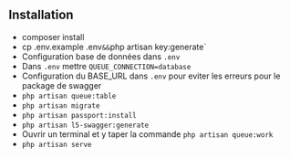 ## Installation

- composer install 
- cp .env.example .env` && `php artisan key:generate`
- Configuration base de données dans `.env`
- Dans `.env` mettre `QUEUE_CONNECTION=database`
- Configuration du BASE_URL dans `.env` pour eviter les erreurs pour le package de swagger
- `php artisan queue:table`
- `php artisan migrate`
- `php artisan passport:install`
- `php artisan l5-swagger:generate`
- Ouvrir un terminal et y taper la commande `php artisan queue:work`
- `php artisan serve`
